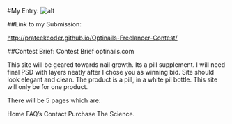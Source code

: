 #My Entry:
![alt](http://s10.postimg.org/hwtik30u1/My_entry.png)

##Link to my Submission:

http://prateekcoder.github.io/Optinails-Freelancer-Contest/

##Contest Brief:
Contest Brief
optinails.com

This site will be geared towards nail growth. Its a pill supplement. I will need final PSD with layers neatly after I chose you as winning bid. Site should look elegant and clean. The product is a pill, in a white pil bottle. This site will only be for one product. 

There will be 5 pages which are: 

Home
FAQ’s
Contact 
Purchase
The Science.
